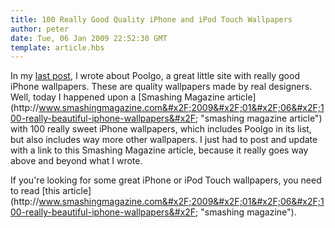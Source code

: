 ```yaml
---
title: 100 Really Good Quality iPhone and iPod Touch Wallpapers
author: peter
date: Tue, 06 Jan 2009 22:52:30 GMT
template: article.hbs
---
```


In my [last post](http:&#x2F;&#x2F;www.technoholic.ca&#x2F;quality-iphone-and-ipod-touch-wallpapers-poolga&#x2F;), I wrote about Poolgo, a great little site with really good iPhone wallpapers. These are quality wallpapers made by real designers. Well, today I happened upon a [Smashing Magazine article](http:&#x2F;&#x2F;www.smashingmagazine.com&#x2F;2009&#x2F;01&#x2F;06&#x2F;100-really-beautiful-iphone-wallpapers&#x2F; &quot;smashing magazine article&quot;) with 100 really sweet iPhone wallpapers, which includes Poolgo in its list, but also includes way more other wallpapers. I just had to post and update with a link to this Smashing Magazine article, because it really goes way above and beyond what I wrote.

If you&#39;re looking for some great iPhone or iPod Touch wallpapers, you need to read [this article](http:&#x2F;&#x2F;www.smashingmagazine.com&#x2F;2009&#x2F;01&#x2F;06&#x2F;100-really-beautiful-iphone-wallpapers&#x2F; &quot;smashing magazine&quot;).
